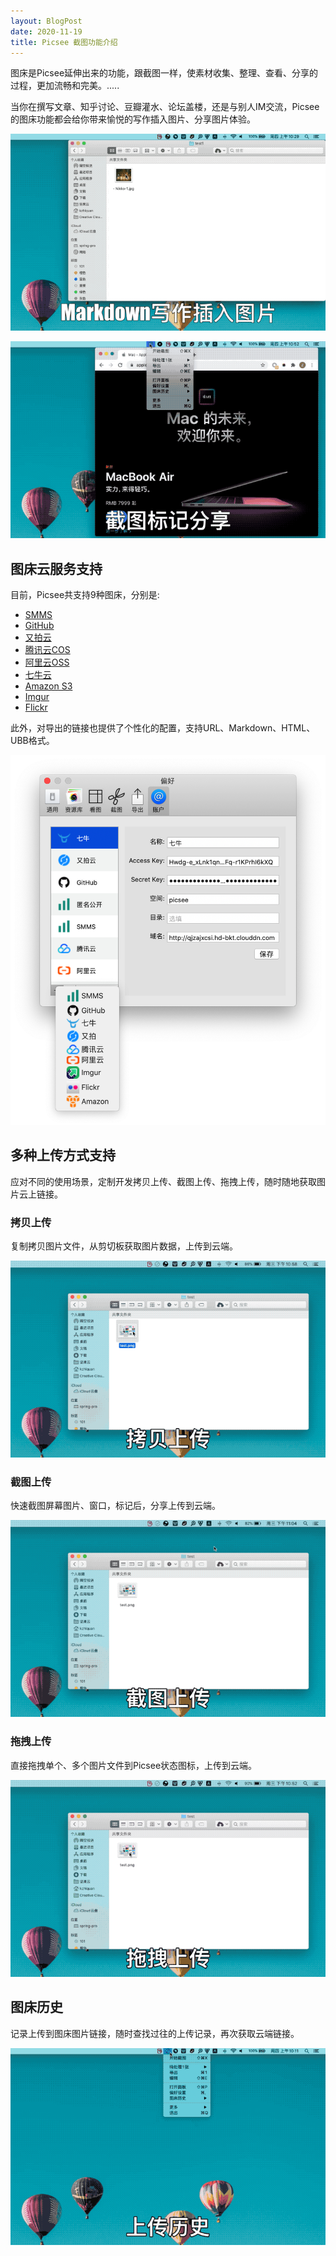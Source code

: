 ```yaml
---
layout: BlogPost
date: 2020-11-19
title: Picsee 截图功能介绍
---
```


图床是Picsee延伸出来的功能，跟截图一样，使素材收集、整理、查看、分享的过程，更加流畅和完美。.....
<!-- more -->

当你在撰写文章、知乎讨论、豆瓣灌水、论坛盖楼，还是与别人IM交流，Picsee的图床功能都会给你带来愉悦的写作插入图片、分享图片体验。

![markdown_write](./images/Picsee_imageCloud/markdown_write.gif)

![mark_share](./images/Picsee_imageCloud/mark_share.gif)

## 图床云服务支持
目前，Picsee共支持9种图床，分别是:

- [SMMS](https://sm.ms/)
- [GitHub](https://github.com/settings/tokens)
- [又拍云](https://www.upyun.com/products/file-storage)
- [腾讯云COS](https://cloud.tencent.com/product/cos)
- [阿里云OSS](https://cn.aliyun.com/product/oss)
- [七牛云](https://www.qiniu.com/products/kodo)
- [Amazon S3](https://aws.amazon.com/cn/s3/)
- [Imgur](https://imgur.com/)
- [Flickr](https://www.flickr.com/)

此外，对导出的链接也提供了个性化的配置，支持URL、Markdown、HTML、UBB格式。

![accounts](./images/Picsee_imageCloud/accounts.png)

## 多种上传方式支持
应对不同的使用场景，定制开发拷贝上传、截图上传、拖拽上传，随时随地获取图片云上链接。

### 拷贝上传
复制拷贝图片文件，从剪切板获取图片数据，上传到云端。

![copy_upload](./images/Picsee_imageCloud/copy_upload.gif)

### 截图上传
快速截图屏幕图片、窗口，标记后，分享上传到云端。

![snip_upload](./images/Picsee_imageCloud/snip_upload.gif)

### 拖拽上传
直接拖拽单个、多个图片文件到Picsee状态图标，上传到云端。

![drag_upload](./images/Picsee_imageCloud/drag_upload.gif)

## 图床历史
记录上传到图床图片链接，随时查找过往的上传记录，再次获取云端链接。

![upload_history](./images/Picsee_imageCloud/upload_history.gif)
